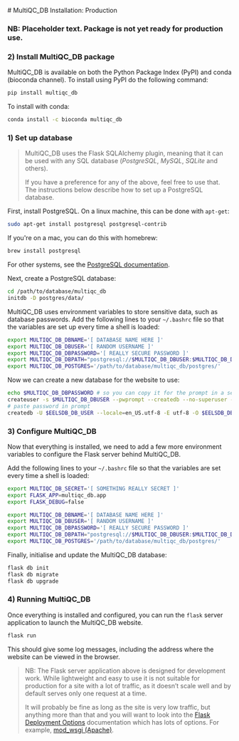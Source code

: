 # MultiQC_DB Installation: Production

### NB: Placeholder text. Package is not yet ready for production use.

### 2) Install MultiQC_DB package
MultiQC_DB is available on both the Python Package Index (PyPI) and
conda (bioconda channel). To install using PyPI do the following command:

```bash
pip install multiqc_db
```

To install with conda:

```bash
conda install -c bioconda multiqc_db
```

### 1) Set up database
> MultiQC_DB uses the Flask SQLAlchemy plugin, meaning that it can be used
> with any SQL database (_PostgreSQL_, _MySQL_, _SQLite_ and others).
>
> If you have a preference for any of the above, feel free to use that.
> The instructions below describe how to set up a PostgreSQL database.

First, install PostgreSQL. On a linux machine, this can be done with `apt-get`:

```bash
sudo apt-get install postgresql postgresql-contrib
```

If you're on a mac, you can do this with homebrew:

```bash
brew install postgresql
```

For other systems, see the [PostgreSQL documentation](https://www.postgresql.org/download/).

Next, create a PostgreSQL database:

```bash
cd /path/to/database/multiqc_db
initdb -D postgres/data/
```

MultiQC_DB uses environment variables to store sensitive data, such as
database passwords. Add the following lines to your `~/.bashrc` file so
that the variables are set up every time a shell is loaded:

```bash
export MULTIQC_DB_DBNAME='[ DATABASE NAME HERE ]'
export MULTIQC_DB_DBUSER='[ RANDOM USERNAME ]'
export MULTIQC_DB_DBPASSWORD='[ REALLY SECURE PASSWORD ]'
export MULTIQC_DB_DBPATH="postgresql://$MULTIQC_DB_DBUSER:$MULTIQC_DB_DBPASSWORD@localhost/$MULTIQC_DB_DBNAME"
export MULTIQC_DB_POSTGRES='/path/to/database/multiqc_db/postgres/'
```

Now we can create a new database for the website to use:

```bash
echo $MULTIQC_DB_DBPASSWORD # so you can copy it for the prompt in a second!
createuser -s $MULTIQC_DB_DBUSER --pwprompt --createdb --no-superuser --no-createrole
# paste password in prompt
createdb -U $EELSDB_DB_USER --locale=en_US.utf-8 -E utf-8 -O $EELSDB_DB_USER $EELSDB_DB_NAME -T template0
```

### 3) Configure MultiQC_DB
Now that everything is installed, we need to add a few more environment
variables to configure the Flask server behind MultiQC_DB.

Add the following lines to your `~/.bashrc` file so that the variables are
set every time a shell is loaded:

```bash
export MULTIQC_DB_SECRET='[ SOMETHING REALLY SECRET ]'
export FLASK_APP=multiqc_db.app
export FLASK_DEBUG=false

export MULTIQC_DB_DBNAME='[ DATABASE NAME HERE ]'
export MULTIQC_DB_DBUSER='[ RANDOM USERNAME ]'
export MULTIQC_DB_DBPASSWORD='[ REALLY SECURE PASSWORD ]'
export MULTIQC_DB_DBPATH="postgresql://$MULTIQC_DB_DBUSER:$MULTIQC_DB_DBPASSWORD@localhost/$MULTIQC_DB_DBNAME"
export MULTIQC_DB_POSTGRES='/path/to/database/multiqc_db/postgres/'
```

Finally, initialise and update the MultiQC_DB database:

```bash
flask db init
flask db migrate
flask db upgrade
```

### 4) Running MultiQC_DB
Once everything is installed and configured, you can run the `flask` server
application to launch the MultiQC_DB website. 

```bash
flask run
```

This should give some log messages, including the address where the website
can be viewed in the browser.

> NB: The Flask server application above is designed for development work.
> While lightweight and easy to use it is not suitable for production
> for a site with a lot of traffic, as it doesn’t scale well and by default
> serves only one request at a time.
>
> It will probably be fine as long as the site is very low traffic, but
> anything more than that and you will want to look into the
> [Flask Deployment Options](http://flask.pocoo.org/docs/0.12/deploying/)
> documentation which has lots of options. For example,
> [mod_wsgi (Apache)](http://flask.pocoo.org/docs/0.12/deploying/mod_wsgi/).


